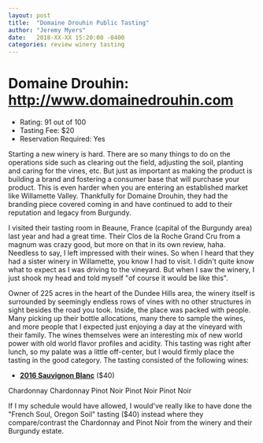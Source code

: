 ```yaml
---
layout: post
title:  "Domaine Drouhin Public Tasting"
author: "Jeremy Myers"
date:   2018-XX-XX 15:20:00 -0400
categories: review winery tasting
---
```

# **Domaine Drouhin**: <http://www.domainedrouhin.com>
* Rating: 91 out of 100
* Tasting Fee: $20
* Reservation Required: Yes

Starting a new winery is hard.  There are so many things to do on the operations side such as clearing out the field, adjusting the soil, planting and caring for the vines, etc.  But just as important as making the product is building a brand and fostering a consumer base that will purchase your product.  This is even harder when you are entering an established market like Willamette Valley.  Thankfully for Domaine Drouhin, they had the branding piece covered coming in and have continued to add to their reputation and legacy from Burgundy.  

I visited their tasting room in Beaune, France (capital of the Burgundy area) last year and had a great time.  Their Clos de la Roche Grand Cru from a magnum was crazy good, but more on that in its own review, haha.  Needless to say, I left impressed with their wines.  So when I heard that they had a sister winery in Willamette, you know I had to visit.  I didn't quite know what to expect as I was driving to the vineyard.  But when I saw the winery, I just shook my head and told myself "of course it would be like this".  

Owner of 225 acres in the heart of the Dundee Hills area, the winery itself is surrounded by seemingly endless rows of vines with no other structures in sight besides the road you took.  Inside, the place was packed with people.  Many picking up their bottle allocations, many there to sample the wines, and more people that I expected just enjoying a day at the vineyard with their family.  The wines themselves were an interesting mix of new world power with old world flavor profiles and acidity.  This tasting was right after lunch, so my palate was a little off-center, but I would firmly place the tasting in the good category.  The tasting consisted of the following wines:

* [**2016 Sauvignon Blanc**](http://www.jerichocanyonvineyard.com/sauvignon-blanc) ($40)

Chardonnay
Chardonnay
Pinot Noir
Pinot Noir
Pinot Noir

If I my schedule would have allowed, I would've really like to have done the "French Soul, Oregon Soil" tasting ($40) instead where they compare/contrast the Chardonnay and Pinot Noir from the winery and their Burgundy estate.
